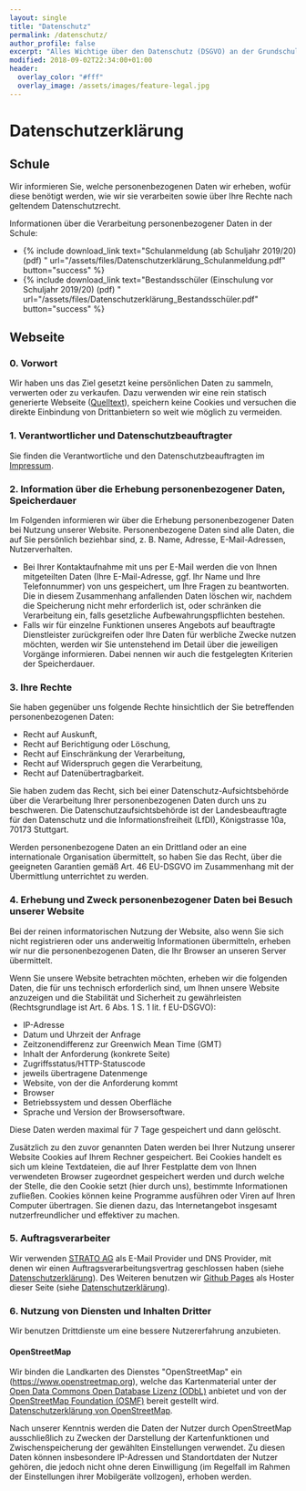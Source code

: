 ```yaml
---
layout: single
title: "Datenschutz"
permalink: /datenschutz/
author_profile: false
excerpt: "Alles Wichtige über den Datenschutz (DSGVO) an der Grundschule am Brandwerder."
modified: 2018-09-02T22:34:00+01:00
header:
  overlay_color: "#fff"
  overlay_image: /assets/images/feature-legal.jpg
---
```


# Datenschutzerklärung

## Schule

Wir informieren Sie, welche personenbezogenen Daten wir erheben, wofür diese
benötigt werden, wie wir sie verarbeiten sowie über Ihre Rechte nach geltendem
Datenschutzrecht.

Informationen über die Verarbeitung personenbezogener Daten in der Schule:
* {% include download_link text="Schulanmeldung (ab Schuljahr 2019/20) (pdf) " url="/assets/files/Datenschutzerklärung_Schulanmeldung.pdf" button="success" %}
* {% include download_link text="Bestandsschüler (Einschulung vor Schuljahr 2019/20) (pdf) " url="/assets/files/Datenschutzerklärung_Bestandsschüler.pdf" button="success" %}

## Webseite

### 0. Vorwort

Wir haben uns das Ziel gesetzt keine persönlichen Daten zu sammeln, verwerten
oder zu verkaufen. Dazu verwenden wir eine rein statisch generierte Webseite
([Quelltext](https://github.com/brandwerder/www.brandwerder.de)), speichern
keine Cookies und versuchen die direkte Einbindung von Drittanbietern so weit
wie möglich zu vermeiden.

### 1. Verantwortlicher und Datenschutzbeauftragter

Sie finden die Verantwortliche und den Datenschutzbeauftragten im
[Impressum](/impressum).

### 2. Information über die Erhebung personenbezogener Daten, Speicherdauer

Im Folgenden informieren wir über die Erhebung personenbezogener Daten bei
Nutzung unserer Website. Personenbezogene Daten sind alle Daten, die auf Sie
persönlich beziehbar sind, z. B. Name, Adresse, E-Mail-Adressen,
Nutzerverhalten.

* Bei Ihrer Kontaktaufnahme mit uns per E-Mail <!--oder über ein
  Kontaktformular --> werden die von Ihnen mitgeteilten Daten (Ihre
  E-Mail-Adresse, ggf. Ihr Name und Ihre Telefonnummer) von uns gespeichert,
  um Ihre Fragen zu beantworten. Die in diesem Zusammenhang anfallenden Daten
  löschen wir, nachdem die Speicherung nicht mehr erforderlich ist, oder
  schränken die Verarbeitung ein, falls gesetzliche Aufbewahrungspflichten
  bestehen.
* Falls wir für einzelne Funktionen unseres Angebots auf beauftragte
  Dienstleister zurückgreifen oder Ihre Daten für werbliche Zwecke nutzen
  möchten, werden wir Sie untenstehend im Detail über die jeweiligen Vorgänge
  informieren. Dabei nennen wir auch die festgelegten Kriterien der
  Speicherdauer.

### 3. Ihre Rechte

Sie haben gegenüber uns folgende Rechte hinsichtlich der Sie betreffenden
personenbezogenen Daten:

* Recht auf Auskunft,
* Recht auf Berichtigung oder Löschung,
* Recht auf Einschränkung der Verarbeitung,
* Recht auf Widerspruch gegen die Verarbeitung,
* Recht auf Datenübertragbarkeit.

Sie haben zudem das Recht, sich bei einer Datenschutz-Aufsichtsbehörde über die
Verarbeitung Ihrer personenbezogenen Daten durch uns zu beschweren. Die
Datenschutzaufsichtsbehörde ist der Landesbeauftragte für den Datenschutz und
die Informationsfreiheit (LfDI), Königstrasse 10a, 70173 Stuttgart.

Werden personenbezogene Daten an ein Drittland oder an eine internationale
Organisation übermittelt, so haben Sie das Recht, über die geeigneten Garantien
gemäß Art. 46 EU-DSGVO im Zusammenhang mit der Übermittlung unterrichtet zu
werden.

### 4. Erhebung und Zweck personenbezogener Daten bei Besuch unserer Website

Bei der reinen informatorischen Nutzung der Website, also wenn Sie sich nicht
registrieren oder uns anderweitig Informationen übermitteln, erheben wir nur
die personenbezogenen Daten, die Ihr Browser an unseren Server übermittelt.

Wenn Sie unsere Website betrachten möchten, erheben wir die folgenden Daten,
die für uns technisch erforderlich sind, um Ihnen unsere Website anzuzeigen
und die Stabilität und Sicherheit zu gewährleisten (Rechtsgrundlage ist Art. 6
Abs. 1 S. 1 lit. f EU-DSGVO):

* IP-Adresse
* Datum und Uhrzeit der Anfrage
* Zeitzonendifferenz zur Greenwich Mean Time (GMT)
* Inhalt der Anforderung (konkrete Seite)
* Zugriffsstatus/HTTP-Statuscode
* jeweils übertragene Datenmenge
* Website, von der die Anforderung kommt
* Browser
* Betriebssystem und dessen Oberfläche
* Sprache und Version der Browsersoftware.

Diese Daten werden maximal für 7 Tage gespeichert und dann gelöscht.

Zusätzlich zu den zuvor genannten Daten werden bei Ihrer Nutzung unserer
Website Cookies auf Ihrem Rechner gespeichert. Bei Cookies handelt es sich um
kleine Textdateien, die auf Ihrer Festplatte dem von Ihnen verwendeten Browser
zugeordnet gespeichert werden und durch welche der Stelle, die den Cookie
setzt (hier durch uns), bestimmte Informationen zufließen. Cookies können
keine Programme ausführen oder Viren auf Ihren Computer übertragen. Sie dienen
dazu, das Internetangebot insgesamt nutzerfreundlicher und effektiver zu
machen.

<!-- Einsatz von Cookies: -->

<!-- a) Diese Website nutzt folgende Arten von Cookies, deren
Umfang und Funktionsweise im Folgenden erläutert werden:
* Transiente Cookies (dazu b)
* Persistente Cookies (dazu c). -->

<!-- b) Transiente Cookies werden automatisiert gelöscht, wenn Sie den Browser
schließen. Dazu zählen insbesondere die Session-Cookies. Diese speichern eine
sogenannte Session-ID, mit welcher sich verschiedene Anfragen Ihres Browsers
der gemeinsamen Sitzung zuordnen lassen. Dadurch kann Ihr Rechner
wiedererkannt werden, wenn Sie auf unsere Website zurückkehren. Die
Session-Cookies werden gelöscht, wenn Sie sich ausloggen oder den Browser
schließen. -->

<!-- c) Persistente Cookies werden automatisiert nach einer vorgegebenen Dauer
gelöscht, die sich je nach Cookie unterscheiden kann. Sie können die Cookies
in den Sicherheitseinstellungen Ihres Browsers jederzeit löschen. -->

<!-- d) Sie können Ihre Browser-Einstellung entsprechend Ihren Wünschen
konfigurieren und z. B. die Annahme von Third-Party-Cookies oder allen Cookies
ablehnen. Wir weisen Sie darauf hin, dass Sie eventuell nicht alle Funktionen
dieser Website nutzen können. -->

<!-- e) [Wir setzen Cookies ein, um Sie für Folgebesuche identifizieren zu können,
falls Sie über einen Account bei uns verfügen. Andernfalls müssten Sie sich
für jeden Besuch erneut einloggen.] -->

<!-- f) [Die genutzten Flash-Cookies werden nicht durch Ihren Browser erfasst,
sondern durch Ihr Flash-Plug-in. Weiterhin nutzen wir HTML5 storage objects,
die auf Ihrem Endgerät abgelegt werden. Diese Objekte speichern die
erforderlichen Daten unabhängig von Ihrem verwendeten Browser und haben kein
automatisches Ablaufdatum. Wenn Sie keine Verarbeitung der FlashCookies
wünschen, müssen Sie ein entsprechendes Add-On installieren, z. B. „Better
Privacy“ für Mozilla Firefox
(https://addons.mozilla.org/de/firefox/addon/betterprivacy/) oder das
AdobeFlash-Killer-Cookie für Google Chrome. Die Nutzung von HTML5 storage
objects können Sie verhindern, indem Sie in Ihrem Browser den privaten Modus
einsetzen. Zudem empfehlen wir, regelmäßig Ihre Cookies und den
Browser-Verlauf manuell zu löschen.] -->

<!-- 1: Diesen Absatz können Sie entfernern, wenn Sie keine Cookies verwenden bzw.
müssen ihn in Anhängigkeit von den eingesetzten Cookies anpassen. -->

### 5. Auftragsverarbeiter

Wir verwenden [STRATO AG](https://strato.de) als E-Mail Provider und
DNS Provider, mit denen wir einen Auftragsverarbeitungsvertrag geschlossen
haben (siehe
[Datenschutzerklärung](https://www.strato.de/faq/article/2763/Fragen-zur-Auftragsverarbeitungsvertrag-AVV-und-der-neuen-EU-Datenschutzgrundverordnung-DSGVO.html#adv_neu)).
Des Weiteren benutzen wir [Github Pages](https://pages.github.com/) als Hoster
dieser Seite (siehe [Datenschutzerklärung](https://help.github.com/articles/github-privacy-statement/)).

### 6. Nutzung von Diensten und Inhalten Dritter

Wir benutzen Drittdienste um eine bessere Nutzererfahrung anzubieten.

#### OpenStreetMap

Wir binden die Landkarten des Dienstes "OpenStreetMap" ein
(https://www.openstreetmap.org), welche das Kartenmaterial unter der [Open
Data Commons Open Database Lizenz
(ODbL)](https://en.wikipedia.org/wiki/Open_Database_License) anbietet und von
der [OpenStreetMap Foundation (OSMF)](https://www.osmfoundation.org/)
bereit gestellt wird. [Datenschutzerklärung von
OpenStreetMap](https://wiki.openstreetmap.org/wiki/Privacy_Policy).

Nach unserer Kenntnis werden die Daten der Nutzer durch OpenStreetMap
ausschließlich zu Zwecken der Darstellung der Kartenfunktionen und
Zwischenspeicherung der gewählten Einstellungen verwendet. Zu diesen Daten
können insbesondere IP-Adressen und Standortdaten der Nutzer gehören, die
jedoch nicht ohne deren Einwilligung (im Regelfall im Rahmen der Einstellungen
ihrer Mobilgeräte vollzogen), erhoben werden.
